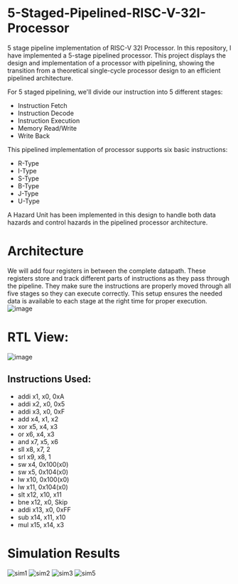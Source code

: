 # 5-Staged-Pipelined-RISC-V-32I-Processor
5 stage pipeline implementation of RISC-V 32I Processor.
In this repository, I have implemented a 5-stage pipelined processor. This project displays the design and implementation of a processor with pipelining, showing the transition from a theoretical single-cycle processor design to an efficient pipelined architecture.

For 5 staged pipelining, we'll divide our instruction into 5 different stages:
* Instruction Fetch
* Instruction Decode
* Instruction Execution
* Memory Read/Write
* Write Back
  
This pipelined implementation of processor supports six basic instructions:
* R-Type
* I-Type
* S-Type
* B-Type
* J-Type
* U-Type <br>

A Hazard Unit has been implemented in this design to handle both data hazards and control hazards in the pipelined processor architecture.
# Architecture
We will add four registers in between the complete datapath. These registers store and track different parts of instructions as they pass through the pipeline. They make sure the instructions are properly moved through all five stages so they can execute correctly. This setup ensures the needed data is available to each stage at the right time for proper execution.
![image](https://github.com/user-attachments/assets/cbbb7163-a9d1-4dff-8df3-c15852db8c57)

# RTL View:
![image](https://github.com/user-attachments/assets/95489537-a116-459d-b97e-ace88d61a31d)

## Instructions Used:
* addi x1, x0, 0xA	   
* addi x2, x0, 0x5	   
* addi x3, x0, 0xF	   
* add x4, x1, x2	      
* xor x5, x4, x3	      
* or x6, x4, x3        	
* and x7, x5, x6	     
* sll x8, x7, 2	        
* srl x9, x8, 1	        
* sw x4, 0x100(x0)	  
* sw x5, 0x104(x0)	    
* lw x10, 0x100(x0)    
* lw x11, 0x104(x0)   
* slt x12, x10, x11   
* bne x12, x0, Skip	   
* addi x13, x0, 0xFF	  
* sub x14, x11, x10	   
* mul x15, x14, x3	   

# Simulation Results
![sim1](https://github.com/user-attachments/assets/8200b374-569f-4efc-8076-6a795114cbde)
![sim2](https://github.com/user-attachments/assets/63aef183-cac5-4fe6-b8d0-a217deb7a509)
![sim3](https://github.com/user-attachments/assets/3a48fda7-7390-4266-9983-112e561da53a)
![sim5](https://github.com/user-attachments/assets/ede61faf-d743-4618-b134-3a94c966e46f)
